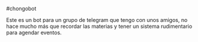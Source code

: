 #chongobot

Este es un bot para un grupo de telegram que tengo con unos amigos,
no hace mucho más que recordar las materias y tener un sistema rudimentario
para agendar eventos.
